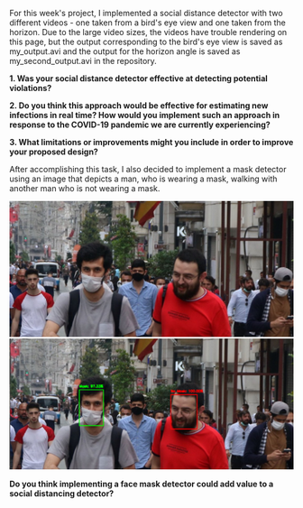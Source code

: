For this week's project, I implemented a social distance detector with two different videos - one taken from a bird's eye view and one taken from the horizon.  Due to the large video sizes, the videos have trouble rendering on this page, but the output corresponding to the bird's eye view is saved as my_output.avi and the output for the horizon angle is saved as my_second_output.avi in the repository.

**1. Was your social distance detector effective at detecting potential violations?**

**2. Do you think this approach would be effective for estimating new infections in real time?  How would you implement such an approach in response to the COVID-19 pandemic we are currently experiencing?**

**3. What limitations or improvements might you include in order to improve your proposed design?**


After accomplishing this task, I also decided to implement a mask detector using an image that depicts a man, who is wearing a mask, walking with another man who is not wearing a mask.

![](masks.jpg)  ![](masks_detected.PNG)

**Do you think implementing a face mask detector could add value to a social distancing detector?**
